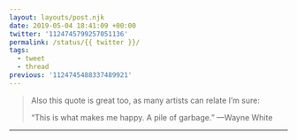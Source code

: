 ```yaml
---
layout: layouts/post.njk
date: 2019-05-04 18:41:09 +00:00
twitter: '1124745799257051136'
permalink: /status/{{ twitter }}/
tags: 
  - tweet
  - thread
previous: '1124745488337489921'
---
```


> Also this quote is great too, as many artists can relate I’m sure:
> 
> “This is what makes me happy. A pile of garbage.” —Wayne White

---
